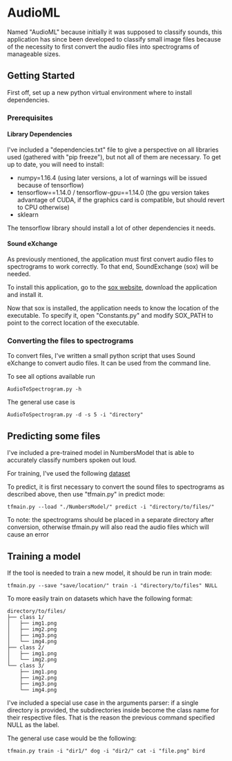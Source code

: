 # AudioML

Named "AudioML" because initially it was supposed to classify sounds, this application has since been developed to classify small image files because of the necessity to first convert the audio files into spectrograms of manageable sizes.

## Getting Started

First off, set up a new python virtual environment where to install dependencies.

### Prerequisites
#### Library Dependencies
I've included a "dependencies.txt" file to give a perspective on all libraries used (gathered with "pip freeze"), but not all of them are necessary. To get up to date, you will need to install:
- numpy=1.16.4 (using later versions, a lot of warnings will be issued because of tensorflow)
- tensorflow==1.14.0 / tensorflow-gpu==1.14.0 (the gpu version takes advantage of CUDA, if the graphics card is compatible, but should revert to CPU otherwise)
- sklearn

The tensorflow library should install a lot of other dependencies it needs.

#### Sound eXchange
As previously mentioned, the application must first convert audio files to spectrograms to work correctly. To that end, SoundExchange (sox) will be needed.

To install this application, go to the [sox website](http://sox.sourceforge.net/), download the application and install it.

Now that sox is installed, the application needs to know the location of the executable. To specify it, open "Constants.py" and modify SOX_PATH to point to the correct location of the executable.


### Converting the files to spectrograms
To convert files, I've written a small python script that uses Sound eXchange to convert audio files. It can be used from the command line.

To see all options available run
```
AudioToSpectrogram.py -h
```
The general use case is
```
AudioToSpectrogram.py -d -s 5 -i "directory"
```

## Predicting some files
I've included a pre-trained model in NumbersModel that is able to accurately classify numbers spoken out loud.

For training, I've used the following [dataset](https://github.com/Jakobovski/free-spoken-digit-dataset)

To predict, it is first necessary to convert the sound files to spectrograms as described above, then use "tfmain.py" in predict mode:
```
tfmain.py --load "./NumbersModel/" predict -i "directory/to/files/"
```
To note: the spectrograms should be placed in a separate directory after conversion, otherwise tfmain.py will also read the audio files which will cause an error

## Training a model
If the tool is needed to train a new model, it should be run in train mode:
```
tfmain.py --save "save/location/" train -i "directory/to/files" NULL
```
To more easily train on datasets which have the following format:
```
directory/to/files/
├── class 1/
│   ├── img1.png
│   ├── img2.png
│   ├── img3.png
│   └── img4.png
├── class 2/
│   ├── img1.png
│   └── img2.png
└── class 3/
    ├── img1.png
    ├── img2.png
    ├── img3.png
    └── img4.png
```
I've included a special use case in the arguments parser: if a single directory is provided, the subdirectories inside become the class name for their respective files. That is the reason the previous command specified NULL as the label.

The general use case would be the following:
```
tfmain.py train -i "dir1/" dog -i "dir2/" cat -i "file.png" bird
```
